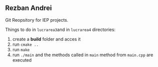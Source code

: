 
## Rezban Andrei

Git Reopsitory for IEP projects.

Things to do in `lucrarea3`and in `lucrarea4` directories:

 1. create a **build** folder and acces it
 2. run `cmake ..`
 3. run `make`
 4. run `./main` and the methods called in `main` method from `main.cpp` are executed
